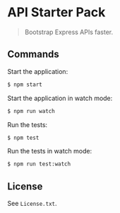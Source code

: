 # API Starter Pack

> Bootstrap Express APIs faster.


## Commands

Start the application:
```sh
$ npm start
```

Start the application in watch mode:
```sh
$ npm run watch
```

Run the tests:
```sh
$ npm test
```

Run the tests in watch mode:
```sh
$ npm run test:watch
```


## License

See `License.txt`.

[1]: https://8thlight.com/blog/uncle-bob/2012/08/13/the-clean-architecture.html
